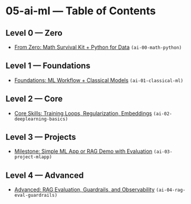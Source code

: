 # 05-ai-ml — Table of Contents

## Level 0 — Zero

- [From Zero: Math Survival Kit + Python for Data](ai-00-math-python.md) `(ai-00-math-python)`

## Level 1 — Foundations

- [Foundations: ML Workflow + Classical Models](ai-01-classical-ml.md) `(ai-01-classical-ml)`

## Level 2 — Core

- [Core Skills: Training Loops, Regularization, Embeddings](ai-02-deeplearning-basics.md) `(ai-02-deeplearning-basics)`

## Level 3 — Projects

- [Milestone: Simple ML App or RAG Demo with Evaluation](ai-03-project-mlapp.md) `(ai-03-project-mlapp)`

## Level 4 — Advanced

- [Advanced: RAG Evaluation, Guardrails, and Observability](ai-04-rag-eval-guardrails.md) `(ai-04-rag-eval-guardrails)`

